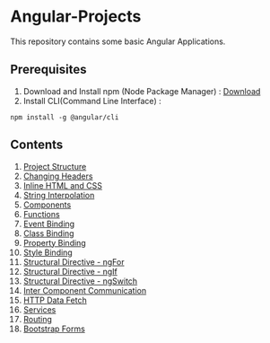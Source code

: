 # Angular-Projects
This repository contains some basic Angular Applications.

## Prerequisites
1. Download and Install npm (Node Package Manager) : [Download](https://nodejs.org/en/)
2. Install CLI(Command Line Interface) : 
```
npm install -g @angular/cli
```

## Contents

1. [Project Structure](https://github.com/AdityaBagad/Angular-Projects/tree/master/1_Project-Structure)
2. [Changing Headers](https://github.com/AdityaBagad/Angular-Projects/tree/master/2_Changing-Headers)
3. [Inline HTML and CSS](https://github.com/AdityaBagad/Angular-Projects/tree/master/3_Inline-HTML-and-CSS)
4. [String Interpolation](https://github.com/AdityaBagad/Angular-Projects/tree/master/4_String-Interpolation)
5. [Components](https://github.com/AdityaBagad/Angular-Projects/tree/master/5_Components)
6. [Functions](https://github.com/AdityaBagad/Angular-Projects/tree/master/6_Functions)
7. [Event Binding](https://github.com/AdityaBagad/Angular-Projects/tree/master/7_Event-Binding)
8. [Class Binding](https://github.com/AdityaBagad/Angular-Projects/tree/master/8_Class-Binding)
9. [Property Binding](https://github.com/AdityaBagad/Angular-Projects/tree/master/9_Property-Binding)
10. [Style Binding](https://github.com/AdityaBagad/Angular-Projects/tree/master/10_StyleBinding)
11. [Structural Directive - ngFor](https://github.com/AdityaBagad/Angular-Projects/tree/master/11_ng-For)
12. [Structural Directive - ngIf](https://github.com/AdityaBagad/Angular-Projects/tree/master/12_ng-If)
13. [Structural Directive - ngSwitch](https://github.com/AdityaBagad/Angular-Projects/tree/master/13_ng-Switch)
14. [Inter Component Communication](https://github.com/AdityaBagad/Angular-Projects/tree/master/14_Inter-Component-Communication)
15. [HTTP Data Fetch](https://github.com/AdityaBagad/Angular-Projects/tree/master/15_HTTP-Data-Fetch)
16. [Services](https://github.com/AdityaBagad/Angular-Projects/tree/master/16_Services)
17. [Routing](https://github.com/AdityaBagad/Angular-Projects/tree/master/17_Routing)
18. [Bootstrap Forms](https://github.com/AdityaBagad/Angular-Projects/tree/master/18_Bootstrap-Forms)

